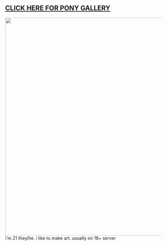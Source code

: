 ## [CLICK HERE FOR PONY GALLERY](https://github.com/kabukeo/PonyGallery/blob/main/README.md)
<img src="https://i.imgur.com/zkAAsM4.png" width="700" />
i'm 21 they/he. i like to make art. usually on 18+ server

